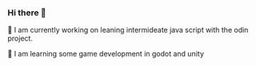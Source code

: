 ### Hi there 👋
🔭 I am currently working on leaning intermideate java script with the odin project.

🌱 I am learning some game development in godot and unity
<!--
**LittleHero05/LittleHero05** is a ✨ _special_ ✨ repository because its `README.md` (this file) appears on your GitHub profile.

Here are some ideas to get you started:

- 🔭 I’m currently working on ...
- 🌱 I’m currently learning ...
- 👯 I’m looking to collaborate on ...
- 🤔 I’m looking for help with ...
- 💬 Ask me about ...
- 📫 How to reach me: ...
- 😄 Pronouns: ...
- ⚡ Fun fact: ...
-->
